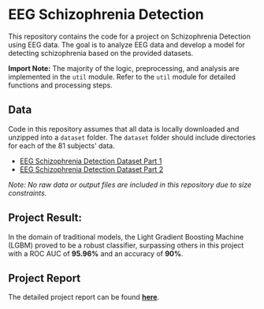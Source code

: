 # EEG Schizophrenia Detection

This repository contains the code for a project on Schizophrenia Detection using EEG data. The goal is to analyze EEG data and develop a model for detecting schizophrenia based on the provided datasets.

**Import Note:** The majority of the logic, preprocessing, and analysis are implemented in the `util` module. Refer to the `util` module for detailed functions and processing steps.

## Data
Code in this repository assumes that all data is locally downloaded and unzipped into a `dataset` folder. The `dataset` folder should include directories for each of the 81 subjects' data.

- [EEG Schizophrenia Detection Dataset Part 1](https://www.kaggle.com/datasets/broach/button-tone-sz/data)
- [EEG Schizophrenia Detection Dataset Part 2](https://www.kaggle.com/datasets/broach/buttontonesz2)

*Note: No raw data or output files are included in this repository due to size constraints.*

## **Project Result:**
In the domain of traditional models, the Light Gradient Boosting Machine (LGBM) proved to be a robust classifier, surpassing others in this project with a ROC AUC of **95.96%** and an accuracy of **90%**.

## Project Report
The detailed project report can be found [**here**](https://numanwaziri.github.io/posts/eeg-schizophrenia-detection).
